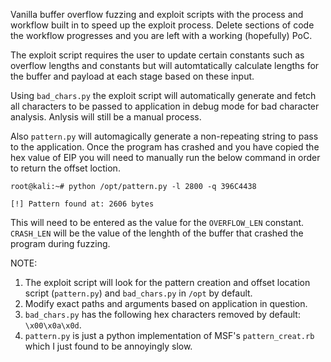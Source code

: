 Vanilla buffer overflow fuzzing and exploit scripts with the process and workflow built in to speed up the exploit process.
Delete sections of code the workflow progresses and you are left with a working (hopefully) PoC.

The exploit script requires the user to update certain constants such as overflow lengths and constants but will automtatically calculate lengths for the buffer and payload at each stage based on these input.

Using `bad_chars.py` the exploit script will automatically generate and fetch all characters to be passed to application in debug mode for bad character analysis. Anlysis will still be a manual process.

Also `pattern.py` will automagically generate a non-repeating string to pass to the application. Once the program has crashed and you have copied the hex value of EIP you will need to manually run the below command in order to return the offset loction. 

`root@kali:~# python /opt/pattern.py -l 2800 -q 396C4438`

`[!] Pattern found at: 2606 bytes`

This will need to be entered as the value for the `OVERFLOW_LEN` constant.
`CRASH_LEN` will be the value of the lenghth of the buffer that crashed the program during fuzzing.

NOTE:
1. The exploit script will look for the pattern creation and offset location script (`pattern.py`) and `bad_chars.py` in `/opt` by default.
2. Modify exact paths and arguments based on application in question.
3. `bad_chars.py`  has the following hex characters removed by default: `\x00\x0a\x0d`.
4. `pattern.py` is just a python implementation of MSF's `pattern_creat.rb` which I just found to be annoyingly slow.
